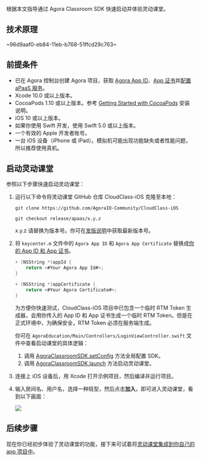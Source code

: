 根据本文指导通过 Agora Classroom SDK 快速启动并体验灵动课堂。

## 技术原理

~96d9aaf0-eb84-11eb-b768-51ffcd29c763~

<a name="prerequisites"></a>

## 前提条件

- 已在 Agora 控制台创建 Agora 项目，获取 [Agora App ID](/cn/Agora%20Platform/get_appid_token#%E8%8E%B7%E5%8F%96-app-id)、[App 证书](/cn/Agora%20Platform/get_appid_token#%E8%8E%B7%E5%8F%96-app-%E8%AF%81%E4%B9%A6)并[配置 aPaaS 服务](/cn/agora-class/agora_class_prep?platform=Web)。
- Xcode 10.0 或以上版本。
- CocoaPods 1.10 或以上版本。参考 [Getting Started with CocoaPods](https://guides.cocoapods.org/using/getting-started.html#getting-started) 安装说明。
- iOS 10 或以上版本。
- 如果你使用 Swift 开发，使用 Swift 5.0 或以上版本。
- 一个有效的 Apple 开发者账号。
- 一台 iOS 设备（iPhone 或 iPad）。模拟机可能出现功能缺失或者性能问题，所以推荐使用真机。

## 启动灵动课堂

参照以下步骤快速启动灵动课堂：

1. 运行以下命令将灵动课堂 GitHub 仓库 CloudClass-iOS 克隆至本地：

   ```
   git clone https://github.com/AgoraIO-Community/CloudClass-iOS
   ```

   ```
   git checkout release/apaas/x.y.z
   ```

   <div class="alert info">x.y.z 请替换为版本号。你可在<a href="/cn/agora-class/release_agora_class_ios?platform=iOS">发版说明</a>中获取最新版本号。</div>

2. 将 `keycenter.m` 文件中的 `Agora App ID` 和 `Agora App Certificate` 替换成[你的 App ID 和 App 证书](#prerequisites)。

   ```swift
   + (NSString *)appId {
       return <#Your Agora App Id#>;
   }
   
   + (NSString *)appCertificate {
       return <#Your Agora Certificate#>;
   }
   ```

   为方便你快速测试，CloudClass-iOS 项目中已包含一个临时 RTM Token 生成器，会用你传入的 App ID 和 App 证书生成一个临时 RTM Token。但是在正式环境中，为确保安全，RTM Token 必须在服务端生成。

   你可在 `AgoraEducation/Main/Controllers/LoginViewController.swift` 文件中查看启动课堂的具体逻辑：

   1. 调用 [AgoraClassroomSDK.setConfig](/cn/agora-class/agora_class_api_ref_ios?platform=iOS#setconfig) 方法全局配置 SDK。
   2. 调用 [AgoraClassroomSDK.launch](/cn/agora-class/agora_class_api_ref_ios?platform=iOS#launch) 方法启动灵动课堂。

3. 连接上 iOS 设备后，用 Xcode 打开示例项目，然后编译并运行项目。

4. 输入房间名、用户名，选择一种班型，然后点击**加入**，即可进入灵动课堂，看到以下画面：

   ![](https://web-cdn.agora.io/docs-files/1619164553801)

## 后续步骤

现在你已经初步体验了灵动课堂的功能，接下来可试着将[灵动课堂集成到你自己的 app 项目中]()。